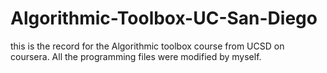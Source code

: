 # Algorithmic-Toolbox-UC-San-Diego
this is the record for the Algorithmic toolbox course from UCSD on coursera. All the programming files were modified by myself.
